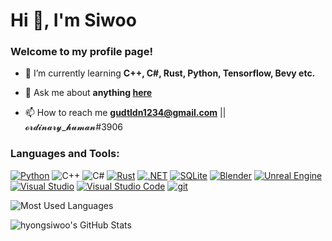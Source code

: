# Hi 👋, I'm Siwoo
### Welcome to my profile page!

<!-- ![Profile views](https://komarev.com/ghpvc/?username=gudtldn&label=Profile%20views&color=0e75b6&style=flat) -->

- 🌱 I’m currently learning **C++, C#, Rust, Python, Tensorflow, Bevy etc.**

- 💬 Ask me about **anything [here](https://github.com/gudtldn/gudtldn/issues)**

- 📫 How to reach me **gudtldn1234@gmail.com** || 𝓸𝓻𝓭𝓲𝓷𝓪𝓻𝔂_𝓱𝓾𝓶𝓪𝓷#3906

### Languages and Tools:
<!-- https://simpleicons.org/ -->

[![Python](https://img.shields.io/badge/Python-3776AB?style=flat-square&logo=python&logoColor=white)](https://www.python.org)
![C++](https://img.shields.io/badge/C%2B%2B-00599C?style=flat-square&logo=cplusplus&logoColor=white)
![C#](https://img.shields.io/badge/C%23-239120?style=flat-square&logo=csharp&logoColor=white)
[![Rust](https://img.shields.io/badge/Rust-000000?style=flat-square&logo=rust&logoColor=white)](https://www.rust-lang.org)
[![.NET](https://img.shields.io/badge/.NET-512BD4?style=flat-square&logo=dotnet&logoColor=white)](https://dotnet.microsoft.com/)
[![SQLite](https://img.shields.io/badge/SQLite-003B57?style=flat-square&logo=sqlite&logoColor=white)](https://www.sqlite.org/)
[![Blender](https://img.shields.io/badge/Blender-F5792A?style=flat-square&logo=blender&logoColor=white)](https://www.blender.org/)
[![Unreal Engine](https://img.shields.io/badge/Unreal%20Engine-0E1128?style=flat-square&logo=unrealengine&logoColor=white)](https://www.unrealengine.com/)
[![Visual Studio](https://img.shields.io/badge/Visual%20Studio-5C2D91?style=flat-square&logo=visualstudio&logoColor=white)](https://visualstudio.microsoft.com/)
[![Visual Studio Code](https://img.shields.io/badge/VScode-007ACC?style=flat-square&logo=visualstudiocode&logoColor=white)](https://code.visualstudio.com/)
[![git](https://img.shields.io/badge/git-F05032?style=flat-square&logo=git&logoColor=white)](https://git-scm.com/)

![Most Used Languages](https://github-readme-stats.vercel.app/api/top-langs?username=gudtldn&show_icons=true&exclude_repo=gudtldn.github.io&locale=en&layout=compact)

![hyongsiwoo's GitHub Stats](https://github-readme-stats.vercel.app/api?username=gudtldn&count_private=true&show_icons=true&locale=en)

<!-- ![Streak](https://github-readme-streak-stats.herokuapp.com/?user=gudtldn) -->


<!-- [API](https://github.com/anuraghazra/github-readme-stats/blob/master/docs/readme_kr.md) -->
